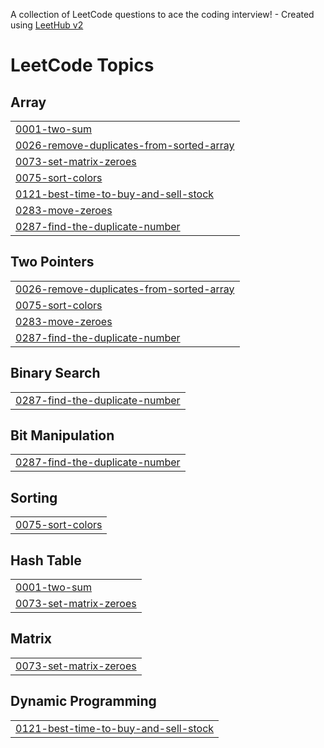 A collection of LeetCode questions to ace the coding interview! - Created using [LeetHub v2](https://github.com/arunbhardwaj/LeetHub-2.0)
<!---LeetCode Topics Start-->
# LeetCode Topics
## Array
|  |
| ------- |
| [0001-two-sum](https://github.com/Satyabrat-Ojha/-CrackYourPlacement/tree/master/0001-two-sum) |
| [0026-remove-duplicates-from-sorted-array](https://github.com/Satyabrat-Ojha/-CrackYourPlacement/tree/master/0026-remove-duplicates-from-sorted-array) |
| [0073-set-matrix-zeroes](https://github.com/Satyabrat-Ojha/-CrackYourPlacement/tree/master/0073-set-matrix-zeroes) |
| [0075-sort-colors](https://github.com/Satyabrat-Ojha/-CrackYourPlacement/tree/master/0075-sort-colors) |
| [0121-best-time-to-buy-and-sell-stock](https://github.com/Satyabrat-Ojha/-CrackYourPlacement/tree/master/0121-best-time-to-buy-and-sell-stock) |
| [0283-move-zeroes](https://github.com/Satyabrat-Ojha/-CrackYourPlacement/tree/master/0283-move-zeroes) |
| [0287-find-the-duplicate-number](https://github.com/Satyabrat-Ojha/-CrackYourPlacement/tree/master/0287-find-the-duplicate-number) |
## Two Pointers
|  |
| ------- |
| [0026-remove-duplicates-from-sorted-array](https://github.com/Satyabrat-Ojha/-CrackYourPlacement/tree/master/0026-remove-duplicates-from-sorted-array) |
| [0075-sort-colors](https://github.com/Satyabrat-Ojha/-CrackYourPlacement/tree/master/0075-sort-colors) |
| [0283-move-zeroes](https://github.com/Satyabrat-Ojha/-CrackYourPlacement/tree/master/0283-move-zeroes) |
| [0287-find-the-duplicate-number](https://github.com/Satyabrat-Ojha/-CrackYourPlacement/tree/master/0287-find-the-duplicate-number) |
## Binary Search
|  |
| ------- |
| [0287-find-the-duplicate-number](https://github.com/Satyabrat-Ojha/-CrackYourPlacement/tree/master/0287-find-the-duplicate-number) |
## Bit Manipulation
|  |
| ------- |
| [0287-find-the-duplicate-number](https://github.com/Satyabrat-Ojha/-CrackYourPlacement/tree/master/0287-find-the-duplicate-number) |
## Sorting
|  |
| ------- |
| [0075-sort-colors](https://github.com/Satyabrat-Ojha/-CrackYourPlacement/tree/master/0075-sort-colors) |
## Hash Table
|  |
| ------- |
| [0001-two-sum](https://github.com/Satyabrat-Ojha/-CrackYourPlacement/tree/master/0001-two-sum) |
| [0073-set-matrix-zeroes](https://github.com/Satyabrat-Ojha/-CrackYourPlacement/tree/master/0073-set-matrix-zeroes) |
## Matrix
|  |
| ------- |
| [0073-set-matrix-zeroes](https://github.com/Satyabrat-Ojha/-CrackYourPlacement/tree/master/0073-set-matrix-zeroes) |
## Dynamic Programming
|  |
| ------- |
| [0121-best-time-to-buy-and-sell-stock](https://github.com/Satyabrat-Ojha/-CrackYourPlacement/tree/master/0121-best-time-to-buy-and-sell-stock) |
<!---LeetCode Topics End-->